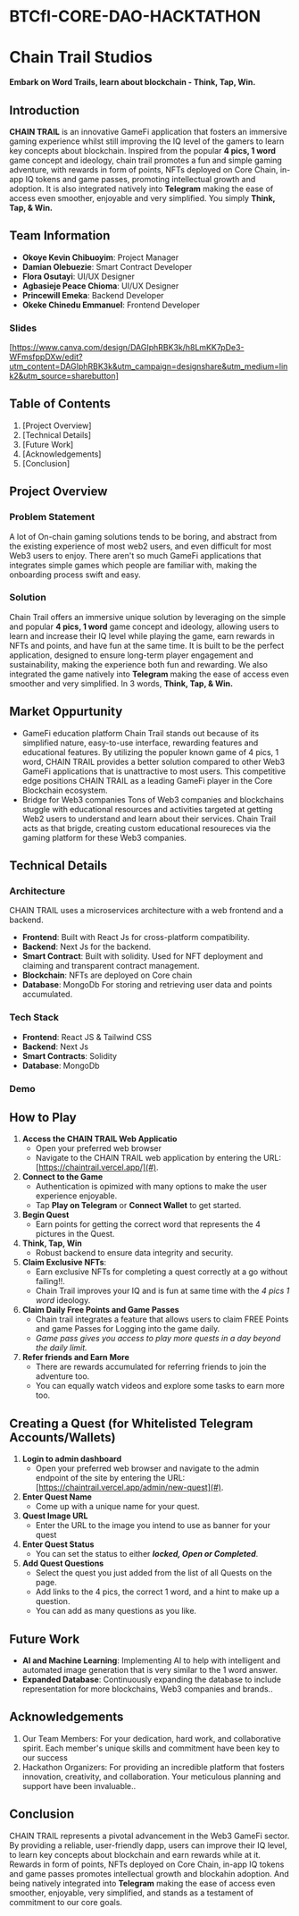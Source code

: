 # BTCfI-CORE-DAO-HACKTATHON
# **Chain Trail Studios** 

**Embark on Word Trails, learn about blockchain - Think, Tap, Win.**

## Introduction

**CHAIN TRAIL** is an innovative GameFi application that fosters an immersive gaming experience whilst still improving the IQ level of the gamers to learn key concepts about blockchain. Inspired from the popular **4 pics, 1 word** game concept and ideology, chain trail promotes a fun and simple gaming adventure, with rewards in form of points, NFTs deployed on Core Chain, in-app IQ tokens and game passes, promoting intellectual growth and adoption. It is also integrated natively into **Telegram** making the ease of access even smoother, enjoyable and very simplified. You simply **Think, Tap, & Win.**

## Team Information

- **Okoye Kevin Chibuoyim**: Project Manager
- **Damian Olebuezie**: Smart Contract Developer
- **Flora Osutayi**: UI/UX Designer
- **Agbasieje Peace Chioma**: UI/UX Designer
- **Princewill Emeka**: Backend Developer
- **Okeke Chinedu Emmanuel**: Frontend Developer


### Slides

[https://www.canva.com/design/DAGIphRBK3k/h8LmKK7pDe3-WFmsfppDXw/edit?utm_content=DAGIphRBK3k&utm_campaign=designshare&utm_medium=link2&utm_source=sharebutton]

## Table of Contents

1. [Project Overview]
2. [Technical Details]
3. [Future Work]
4. [Acknowledgements]
5. [Conclusion]

## Project Overview

### Problem Statement

A lot of On-chain gaming solutions tends to be boring, and abstract from the existing experience of most web2 users, and even difficult for most Web3 users to enjoy. There aren't so much GameFi applications that integrates simple games which people are familiar with, making the onboarding process swift and easy.

### Solution

Chain Trail offers an immersive unique solution by leveraging on the simple and popular **4 pics, 1 word** game concept and ideology, allowing users to learn and increase their IQ level while playing the game, earn rewards in NFTs and points, and have fun at the same time. It is built to be the perfect application, designed to ensure long-term player engagement and sustainability, making the experience both fun and rewarding. We also integrated the game natively into **Telegram** making the ease of access even smoother and very simplified. In 3 words, **Think, Tap, & Win.**


## Market Oppurtunity

- GameFi education platform
  Chain Trail stands out because of its simplified nature, easy-to-use interface, rewarding features and educational features. By utilizing the populer known game of 4 pics, 1 word, CHAIN TRAIL provides a better solution compared to other Web3 GameFi applications that is unattractive to most users. This competitive edge positions CHAIN TRAIL as a leading GameFi player in the Core Blockchain ecosystem.
- Bridge for Web3 companies
  Tons of Web3 companies and blockchains stuggle with educational resources and activities targeted at getting Web2 users to understand and learn about their services. Chain Trail acts as that brigde, creating custom educational resoureces via the gaming platform for these Web3 companies. 


## Technical Details

### Architecture

CHAIN TRAIL uses a microservices architecture with a web frontend and a backend.

- **Frontend**: Built with React Js for cross-platform compatibility.
- **Backend**: Next Js for the backend.
- **Smart Contract**: Built with solidity. Used for NFT deployment and claiming and transparent contract management.
- **Blockchain**: NFTs are deployed on Core chain
- **Database**: MongoDb For storing and retrieving user data and points accumulated.

### Tech Stack

- **Frontend**: React JS & Tailwind CSS
- **Backend**: Next Js
- **Smart Contracts**: Solidity
- **Database**: MongoDb

### Demo

## How to Play

1. **Access the CHAIN TRAIL Web Applicatio**
   - Open your preferred web browser
   - Navigate to the CHAIN TRAIL web application by entering the URL: [https://chaintrail.vercel.app/](#).
3. **Connect to the Game**
   - Authentication is opimized with many options to make the user experience enjoyable.
   - Tap **Play on Telegram** or **Connect Wallet** to get started.
4. **Begin Quest**
   - Earn points for  getting the correct word that represents the 4 pictures in the Quest.
5. **Think, Tap, Win**
   - Robust backend to ensure data integrity and security.
6. **Claim Exclusive NFTs**:
   - Earn exclusive NFTs for completing a quest correctly at a go without failing!!.
   - Chain Trail improves your IQ and is fun at same time with the *4 pics 1 word* ideology.
8. **Claim Daily Free Points and Game Passes**
   - Chain trail integrates a feature that allows users to claim FREE Points and game Passes for Logging into the game daily.
   - *Game pass gives you access to play more quests in a day beyond the daily limit.*
10. **Refer friends and Earn More**
    - There are rewards accumulated for referring friends to join the adventure too.
    - You can equally watch videos and explore some tasks to earn more too.

   
## Creating a Quest (for Whitelisted Telegram Accounts/Wallets)

1. **Login to admin dashboard**
   - Open your preferred web browser and navigate to the admin endpoint of the site by entering the URL: [https://chaintrail.vercel.app/admin/new-quest](#).
2. **Enter Quest Name**
   - Come up with a unique name for your quest.
3. **Quest Image URL**
   - Enter the URL to the image you intend to use as banner for your quest
5. **Enter Quest Status**
   - You can set the status to either ***locked, Open or Completed***.
6. **Add Quest Questions**
   - Select the quest you just added from the list of all Quests on the page.
   - Add links to the 4 pics, the correct 1 word, and a hint to make up a question.
   - You can add as many questions as you like.

     
## Future Work

- **AI and Machine Learning**: Implementing AI to help with intelligent and automated image generation that is very similar to the 1 word answer.
- **Expanded Database**: Continuously expanding the database to include representation for more blockchains, Web3 companies and brands..


## Acknowledgements

1. Our Team Members: For your dedication, hard work, and collaborative spirit. Each member's unique skills and commitment have been key to our success
2. Hackathon Organizers: For providing an incredible platform that fosters innovation, creativity, and collaboration. Your meticulous planning and support have been invaluable..

## Conclusion

CHAIN TRAIL represents a pivotal advancement in the Web3 GameFi sector. By providing a reliable, user-friendly dapp, users can improve their IQ level, to learn key concepts about blockchain and earn rewards while at it. Rewards in form of points, NFTs deployed on Core Chain, in-app IQ tokens and game passes promotes intellectual growth and blockahin adoption. And being natively integrated into **Telegram** making the ease of access even smoother, enjoyable, very simplified, and stands as a testament of commitment to our core goals.
